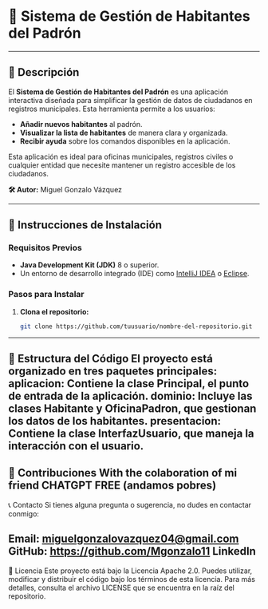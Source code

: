 # 🌟 Sistema de Gestión de Habitantes del Padrón
---

## 📖 Descripción

El **Sistema de Gestión de Habitantes del Padrón** es una aplicación interactiva diseñada para simplificar la gestión de datos de ciudadanos en registros municipales. Esta herramienta permite a los usuarios:

- **Añadir nuevos habitantes** al padrón.
- **Visualizar la lista de habitantes** de manera clara y organizada.
- **Recibir ayuda** sobre los comandos disponibles en la aplicación.

Esta aplicación es ideal para oficinas municipales, registros civiles o cualquier entidad que necesite mantener un registro accesible de los ciudadanos.

**🛠️ Autor:** Miguel Gonzalo Vázquez

---

## 🚀 Instrucciones de Instalación

### **Requisitos Previos**
- **Java Development Kit (JDK)** 8 o superior.
- Un entorno de desarrollo integrado (IDE) como [IntelliJ IDEA](https://www.jetbrains.com/idea/) o [Eclipse](https://www.eclipse.org/).

### **Pasos para Instalar**
1. **Clona el repositorio:**
   ```bash
   git clone https://github.com/tuusuario/nombre-del-repositorio.git
---
📂 Estructura del Código
El proyecto está organizado en tres paquetes principales:
aplicacion: Contiene la clase Principal, el punto de entrada de la aplicación.
dominio: Incluye las clases Habitante y OficinaPadron, que gestionan los datos de los habitantes.
presentacion: Contiene la clase InterfazUsuario, que maneja la interacción con el usuario.
---
🤝 Contribuciones
With the colaboration of mi friend CHATGPT FREE (andamos pobres)
---
📞 Contacto
Si tienes alguna pregunta o sugerencia, no dudes en contactar conmigo:

Email: miguelgonzalovazquez04@gmail.com
GitHub: https://github.com/Mgonzalo11
LinkedIn
---
📝 Licencia
Este proyecto está bajo la Licencia Apache 2.0. Puedes utilizar, modificar y distribuir el código bajo los términos de esta licencia. Para más detalles, consulta el archivo LICENSE que se encuentra en la raíz del repositorio.

